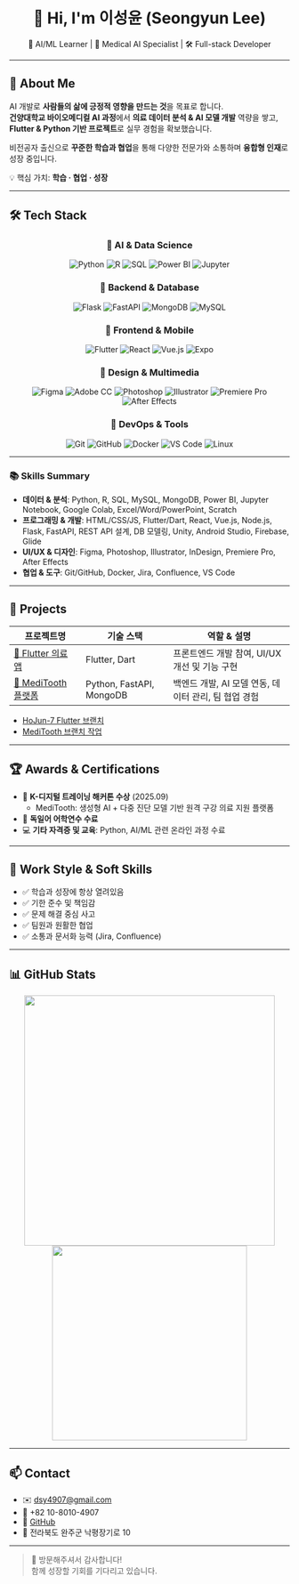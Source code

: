 <h1 align="center">👋 Hi, I'm 이성윤 (Seongyun Lee)</h1>
<p align="center">
🧠 AI/ML Learner | 🦷 Medical AI Specialist | 🛠 Full-stack Developer
</p>

---

## 📌 About Me

AI 개발로 **사람들의 삶에 긍정적 영향을 만드는 것**을 목표로 합니다.  
**건양대학교 바이오메디컬 AI 과정**에서 **의료 데이터 분석 & AI 모델 개발** 역량을 쌓고,  
**Flutter & Python 기반 프로젝트**로 실무 경험을 확보했습니다.

비전공자 출신으로 **꾸준한 학습과 협업**을 통해 다양한 전문가와 소통하며 **융합형 인재**로 성장 중입니다.

💡 핵심 가치: **학습 · 협업 · 성장**

---

## 🛠 Tech Stack

<div align="center">

### 🔹 AI & Data Science
![Python](https://img.shields.io/badge/Python-3776AB?style=for-the-badge&logo=python&logoColor=white)
![R](https://img.shields.io/badge/R-276DC3?style=for-the-badge&logo=r&logoColor=white)
![SQL](https://img.shields.io/badge/SQL-4479A1?style=for-the-badge&logo=mysql&logoColor=white)
![Power BI](https://img.shields.io/badge/Power_BI-F2C811?style=for-the-badge&logo=power-bi&logoColor=black)
![Jupyter](https://img.shields.io/badge/Jupyter-F37626?style=for-the-badge&logo=jupyter&logoColor=white)

### 🔹 Backend & Database
![Flask](https://img.shields.io/badge/Flask-000000?style=for-the-badge&logo=flask&logoColor=white)
![FastAPI](https://img.shields.io/badge/FastAPI-009688?style=for-the-badge&logo=fastapi&logoColor=white)
![MongoDB](https://img.shields.io/badge/MongoDB-47A248?style=for-the-badge&logo=mongodb&logoColor=white)
![MySQL](https://img.shields.io/badge/MySQL-4479A1?style=for-the-badge&logo=mysql&logoColor=white)

### 🔹 Frontend & Mobile
![Flutter](https://img.shields.io/badge/Flutter-02569B?style=for-the-badge&logo=flutter&logoColor=white)
![React](https://img.shields.io/badge/React-61DAFB?style=for-the-badge&logo=react&logoColor=black)
![Vue.js](https://img.shields.io/badge/Vue.js-4FC08D?style=for-the-badge&logo=vue.js&logoColor=white)
![Expo](https://img.shields.io/badge/Expo-000020?style=for-the-badge&logo=expo&logoColor=white)

### 🔹 Design & Multimedia
![Figma](https://img.shields.io/badge/Figma-F24E1E?style=for-the-badge&logo=figma&logoColor=white)
![Adobe CC](https://img.shields.io/badge/Adobe_CC-FF0000?style=for-the-badge&logo=adobe&logoColor=white)
![Photoshop](https://img.shields.io/badge/Photoshop-31A8FF?style=for-the-badge&logo=adobe-photoshop&logoColor=white)
![Illustrator](https://img.shields.io/badge/Illustrator-FF9A00?style=for-the-badge&logo=adobe-illustrator&logoColor=white)
![Premiere Pro](https://img.shields.io/badge/Premiere_Pro-9999FF?style=for-the-badge&logo=adobe-premiere-pro&logoColor=white)
![After Effects](https://img.shields.io/badge/After_Effects-9999FF?style=for-the-badge&logo=adobe-after-effects&logoColor=white)

### 🔹 DevOps & Tools
![Git](https://img.shields.io/badge/Git-F05032?style=for-the-badge&logo=git&logoColor=white)
![GitHub](https://img.shields.io/badge/GitHub-181717?style=for-the-badge&logo=github&logoColor=white)
![Docker](https://img.shields.io/badge/Docker-2496ED?style=for-the-badge&logo=docker&logoColor=white)
![VS Code](https://img.shields.io/badge/VS_Code-007ACC?style=for-the-badge&logo=visual-studio-code&logoColor=white)
![Linux](https://img.shields.io/badge/Linux-FCC624?style=for-the-badge&logo=linux&logoColor=black)

</div>

---

### 📚 Skills Summary

- **데이터 & 분석**: Python, R, SQL, MySQL, MongoDB, Power BI, Jupyter Notebook, Google Colab, Excel/Word/PowerPoint, Scratch  
- **프로그래밍 & 개발**: HTML/CSS/JS, Flutter/Dart, React, Vue.js, Node.js, Flask, FastAPI, REST API 설계, DB 모델링, Unity, Android Studio, Firebase, Glide  
- **UI/UX & 디자인**: Figma, Photoshop, Illustrator, InDesign, Premiere Pro, After Effects  
- **협업 & 도구**: Git/GitHub, Docker, Jira, Confluence, VS Code  

---

## 📁 Projects

| 프로젝트명 | 기술 스택 | 역할 & 설명 |
|------------|------------|-------------|
| [📱 Flutter 의료 앱](https://github.com/Leeyeon52/25_07_21_Flutter1) | Flutter, Dart | 프론트엔드 개발 참여, UI/UX 개선 및 기능 구현 |
| [🧠 MediTooth 플랫폼](https://github.com/ToothAI-Team) | Python, FastAPI, MongoDB | 백엔드 개발, AI 모델 연동, 데이터 관리, 팀 협업 경험 |

- [HoJun-7 Flutter 브랜치](https://github.com/HoJun-7/25_07_21_Flutter/branches)  
- [MediTooth 브랜치 작업](https://github.com/Lee-Jong-Hyuk-92/MediTooth/branches)

---

## 🏆 Awards & Certifications

- 🏅 **K-디지털 트레이닝 해커톤 수상** (2025.09)  
  - MediTooth: 생성형 AI + 다중 진단 모델 기반 원격 구강 의료 지원 플랫폼  
- 📘 **독일어 어학연수 수료**  
- 💻 **기타 자격증 및 교육**: Python, AI/ML 관련 온라인 과정 수료

---

## 🌟 Work Style & Soft Skills

- ✅ 학습과 성장에 항상 열려있음  
- ✅ 기한 준수 및 책임감  
- ✅ 문제 해결 중심 사고  
- ✅ 팀원과 원활한 협업  
- ✅ 소통과 문서화 능력 (Jira, Confluence)  

---

## 📊 GitHub Stats

<div align="center">
<img src="https://github-readme-stats.vercel.app/api?username=Leeyeon52&show_icons=true&theme=radical" width="450" />
<img src="https://github-readme-stats.vercel.app/api/top-langs/?username=Leeyeon52&layout=compact&theme=radical" width="350" />
</div>

---

## 📫 Contact

- ✉️ [dsy4907@gmail.com](mailto:dsy4907@gmail.com)  
- 📱 +82 10-8010-4907  
- 🐙 [GitHub](https://github.com/Leeyeon52)  
- 📍 전라북도 완주군 낙평장기로 10

---

> 👏 방문해주셔서 감사합니다!  
> 함께 성장할 기회를 기다리고 있습니다.

